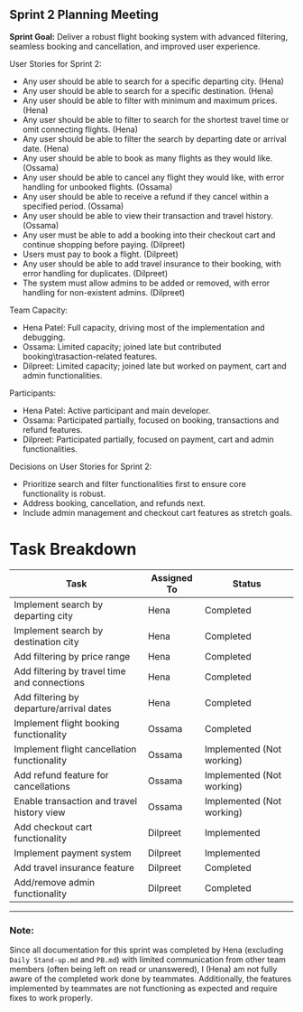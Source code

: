 Sprint 2 Planning Meeting
-
**Sprint Goal:**
Deliver a robust flight booking system with advanced filtering, seamless booking and cancellation, and improved user experience.

User Stories for Sprint 2:
- Any user should be able to search for a specific departing city. (Hena)
- Any user should be able to search for a specific destination. (Hena)
- Any user should be able to filter with minimum and maximum prices. (Hena)
- Any user should be able to filter to search for the shortest travel time or omit connecting flights. (Hena)
- Any user should be able to filter the search by departing date or arrival date. (Hena)
- Any user should be able to book as many flights as they would like. (Ossama)
- Any user should be able to cancel any flight they would like, with error handling for unbooked flights. (Ossama)
- Any user should be able to receive a refund if they cancel within a specified period. (Ossama)
- Any user should be able to view their transaction and travel history. (Ossama)
- Any user must be able to add a booking into their checkout cart and continue shopping before paying. (Dilpreet)
- Users must pay to book a flight. (Dilpreet)
- Any user should be able to add travel insurance to their booking, with error handling for duplicates. (Dilpreet)
- The system must allow admins to be added or removed, with error handling for non-existent admins. (Dilpreet)

Team Capacity:
- Hena Patel: Full capacity, driving most of the implementation and debugging.
- Ossama: Limited capacity; joined late but contributed booking\trasaction-related features.
- Dilpreet: Limited capacity; joined late but worked on payment, cart and admin functionalities.

Participants:
- Hena Patel: Active participant and main developer.
- Ossama: Participated partially, focused on booking, transactions and refund features.
- Dilpreet: Participated partially, focused on payment, cart and admin functionalities.

Decisions on User Stories for Sprint 2:
- Prioritize search and filter functionalities first to ensure core functionality is robust.
- Address booking, cancellation, and refunds next.
- Include admin management and checkout cart features as stretch goals.

# Task Breakdown

| **Task**                                      | **Assigned To** | **Status**          |
|-----------------------------------------------|-----------------|---------------------|
| Implement search by departing city            | Hena            | Completed           |
| Implement search by destination city          | Hena            | Completed           |
| Add filtering by price range                  | Hena            | Completed           |
| Add filtering by travel time and connections  | Hena            | Completed           |
| Add filtering by departure/arrival dates      | Hena            | Completed           |
| Implement flight booking functionality        | Ossama          | Completed           |
| Implement flight cancellation functionality   | Ossama          | Implemented (Not working) |
| Add refund feature for cancellations          | Ossama          | Implemented (Not working) |
| Enable transaction and travel history view    | Ossama          | Implemented (Not working) |
| Add checkout cart functionality               | Dilpreet        | Implemented         |
| Implement payment system                      | Dilpreet        | Implemented         |
| Add travel insurance feature                  | Dilpreet        | Completed           |
| Add/remove admin functionality                | Dilpreet        | Completed           |
---

### Note:
Since all documentation for this sprint was completed by Hena (excluding `Daily Stand-up.md` and `PB.md`) with limited communication from other team members (often being left on read or unanswered), I (Hena) am not fully aware of the completed work done by teammates. Additionally, the features implemented by teammates are not functioning as expected and require fixes to work properly.

